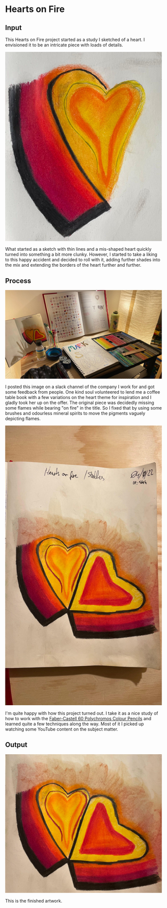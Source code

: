 # Hearts on Fire


## Input

This Hearts on Fire project started as a study I sketched of a heart. I envisioned it to be an intricate piece with loads of details.

![alt text](hearts_on_fire_draft.jpeg "The original piece was created layering a bunch of colours.")

What started as a sketch with thin lines and a mis-shaped heart quickly turned into something a bit more clunky. However, I started to take a liking to this happy accident and decided to roll with it, adding further shades into the mix and extending the borders of the heart further and further.

## Process

![alt text](hearts_on_fire_process.jpeg "Hearts on Fire and the supplies and inspiration used to create it.")

I posted this image on a slack channel of the company I work for and got some feedback from people. One kind soul volunteered to lend me a coffee table book with a few variations on the heart theme for inspiration and I gladly took her up on the offer. The original piece was decidedly missing some flames while bearing "on fire" in the title. So I fixed that by using some brushes and odourless mineral spirits to move the pigments vaguely depicting flames.

![alt text](hearts_on_fire_sketchbook.jpeg "Quick snap of the finished piece in my sketchbook.")

I'm quite happy with how this project turned out. I take it as a nice study of how to work with the [Faber-Castell 60 Polychromos Colour Pencils](https://www.faber-castell.de/produkte/PolychromosFarbstift60erMetalletui/110060) and learned quite a few techniques along the way. Most of it I picked up watching some YouTube content on the subject matter.

## Output

![alt text](hearts_on_fire_final.jpg "Hearts on Fire finished.")

This is the finished artwork.

